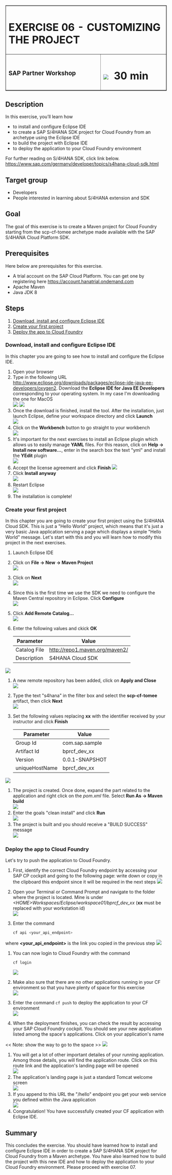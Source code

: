 <table width=100% border=>
<tr><td colspan=2><h1>EXERCISE 06 - CUSTOMIZING THE PROJECT</h1></td></tr>
<tr><td><h3>SAP Partner Workshop</h3></td><td><h1><img src="images/clock.png"> &nbsp;30 min</h1></td></tr>
</table>


## Description
In this exercise, you’ll learn how 

* to install and configure Eclipse IDE
* to create a SAP S/4HANA SDK project for Cloud Foundry from an archetype using the Eclipse IDE
* to build the project with Eclipse IDE
* to deploy the application to your Cloud Foundry environment

For further reading on S/4HANA SDK, click link below.
<https://www.sap.com/germany/developer/topics/s4hana-cloud-sdk.html>


## Target group

* Developers
* People interested in learning about S/4HANA extension and SDK  


## Goal

The goal of this exercise is to create a Maven project for Cloud Foundry starting from the scp-cf-tomee archetype made available with the SAP S/4HANA Cloud Platform SDK.


## Prerequisites
  
Here below are prerequisites for this exercise.

* A trial account on the SAP Cloud Platform. You can get one by registering here <https://account.hanatrial.ondemand.com>
* Apache Maven
* Java JDK 8


## Steps

1. [Download, install and configure Eclipse IDE](#download-install-configure-eclipse)
1. [Create your first project](#project-creation)
1. [Deploy the app to Cloud Foundry](deploy-to-cf)



### <a name="download-install-configure-eclipse"></a> Download, install and configure Eclipse IDE
In this chapter you are going to see how to install and configure the Eclipse IDE.

1. Open your browser
1. Type in the following URL <http://www.eclipse.org/downloads/packages/eclipse-ide-java-ee-developers/oxygen2>. Download the **Eclipse IDE for Java EE Developers** corresponding to your operating system. In my case I'm downloading the one for MacOS  
	![](images/01.png)
	![](images/02.png)
1. Once the download is finished, install the tool. After the installation, just launch Eclipse, define your workspace directory and click **Launch**  
	![](images/03.png)
1. Click on the **Workbench** button to go straight to your workbench  
	![](images/04.png)
1. It's important for the next exercises to install an Eclipse plugin which allows us to easily manage **YAML** files. For this reason, click on **Help -> Install new software...**, enter in the search box the text "yml" and install the **YEdit** plugin  
	![](images/05.png)
1. Accept the license agreement and click **Finish**
	![](images/06.png)
1. Click **Install anyway**  
	![](images/07.png)
1. Restart Eclipse  
	![](images/08.png)
1. The installation is complete!

### <a name="project-creation"></a> Create your first project
In this chapter you are going to create your first project using the S/4HANA Cloud SDK. This is just a "Hello World" project, which means that it's just a very basic Java application serving a page which displays a simple "Hello World" message. Let's start with this and you will learn how to modify this project in the next exercises.

1. Launch Eclipse IDE
1. Click on **File -> New -> Maven Project**  
	![](images/09.png)
1. Click on **Next**  
	![](images/10.png)
1. Since this is the first time we use the SDK we need to configure the Maven Central repository in Eclipse. Click **Configure**   
	![](images/11.png)
1. Click **Add Remote Catalog...**   
	![](images/12.png)
1. Enter the following values and ckick **OK**   

   Parameter			| Value   
	-------------		| -------------   
	Catalog File		| http://repo1.maven.org/maven2/   
	Description		| S4HANA Cloud SDK   

 ![](images/13.png)

1. A new remote repository has been added, click on **Apply and Close**   
	![](images/14.png)
1. Type the text "s4hana" in the filter box and select the **scp-cf-tomee** artifact, then click **Next**   
	![](images/15.png)
1. Set the following values replacing **xx** with the identifier received by your instructor and click **Finish**  

   Parameter 			| Value   
	-------------		| -------------   
	Group Id  		| com.sap.sample   
	Artifact Id		| bprcf\_dev\_xx   
	Version			| 0.0.1-SNAPSHOT
	uniqueHostName	| bprcf\_dev\_xx   

 ![](images/16.png)
	
1. The project is created. Once done, expand the part related to the application and right click on the *pom.xml* file. Select **Run As -> Maven build**  
	![](images/17.png)
1. Enter the goals "clean install" and click **Run**  
	![](images/18.png)
1. The project is built and you should receive a "BUILD SUCCESS" message  
	![](images/19.png)

### <a name="deploy-to-cf"></a> Deploy the app to Cloud Foundry
Let's try to push the application to Cloud Foundry.

1. First, identify the correct Cloud Foundry endpoint by accessing your SAP CP cockpit and going to the following page: write down or copy in the clipboard this endpoint since it will be required in the next steps 
	![](images/21.png)
1. Open your Terminal or Command Prompt and navigate to the folder where the project is located. Mine is under *\<HOME\>Workspaces/Eclipse/workspace01/bprcf\_dev\_xx* (**xx** must be replaced with your workstation id)  
	![](images/20.png)
1. Enter the command

	```sh
	cf api <your_api_endpoint>
	```
where **\<your\_api\_endpoint\>** is the link you copied in the previous step
	![](images/22.png)
1. You can now login to Cloud Foundry with the command

	```sh
	cf login
	```
	
	![](images/23.png)
1. Make also sure that there are no other applications running in your CF environment so that you have plenty of space for this exercise  
	![](images/24.png)
1. Enter the command `cf push` to deploy the application to your CF environment  
	![](images/25.png)
1. When the deployment finishes, you can check the result by accessing your SAP Cloud Foundry cockpit. You should see your new application listed among the space's applications. Click on your application's name 

<< Note: show the way to go to the space >>
	![](images/26.png)
1. You will get a lot of other important detailes of your running application. Among those details, you will find the application route. Click on this route link and the application's landing page will be opened  
	![](images/27.png)
1. The application's landing page is just a standard Tomcat welcome screen  
	![](images/28.png)
1. If you append to this URL the "/hello" endpoint you get your web service you defined within the Java application  
	![](images/29.png)
1. Congratulation! You have successfully created your CF application with Eclipse IDE.


## Summary
This concludes the exercise. You should have learned how to install and configure Eclipse IDE in order to create a SAP S/4HANA SDK project for Cloud Foundry from a Maven archetype. You have also learned how to build the project with this new IDE and how to deploy the application to your Cloud Foundry environment. Please proceed with exercise 07.
